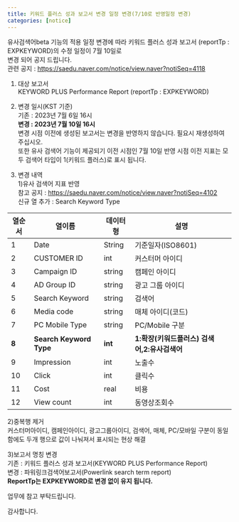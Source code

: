 ```yaml
---
title: 키워드 플러스 성과 보고서 변경 일정 변경(7/10로 반영일정 변경)
categories: [notice]
---
```


유사검색어beta 기능의 적용 일정 변경에 따라 
키워드 플러스 성과 보고서 (reportTp : EXPKEYWORD)의 수정 일정이 7월 10일로 <br>
변경 되어 공지 드립니다. <br>
관련 공지 : https://saedu.naver.com/notice/view.naver?notiSeq=4118

1. 대상 보고서<br>
KEYWORD PLUS Performance Report (reportTp : EXPKEYWORD)<br>

3. 변경 일시(KST 기준)<br>
기존 : 2023년 7월 6일 16시<br>
**변경 : 2023년 7월 10일 16시**<br>
변경 시점 이전에 생성된 보고서는 변경을 반영하지 않습니다. 필요시 재생성하여 주십시오.<BR>
또한 유사 검색어 기능이 제공되기 이전 시점인 7월 10일 반영 시점 이전 지표는 모두 검색어 타입이 1(키워드 플러스)로 표시 됩니다. 
  
4. 변경 내역 <br>
1)유사 검색어 지표 반영 <br>
참고 공지 :  https://saedu.naver.com/notice/view.naver?notiSeq=4102<br>
신규 열 추가 : Search Keyword Type<br>   

  열순서 | 열이름 | 데이터형 | 설명
-- | -- | -- | --
1|Date|String|기준일자(ISO8601)
2|CUSTOMER ID|int|커스터머 아이디 
3|Campaign ID|string|캠페인 아이디
4|AD Group ID|string|광고 그룹 아이디
5|Search Keyword|string|검색어
6|Media code|string|매체 아이디(코드)
7|PC Mobile Type|string|PC/Mobile 구분
**8**|**Search Keyword Type**|**int**|**1:확장(키워드플러스) 검색어,2:유사검색어**
9|Impression|int|노출수
10|Click|int|클릭수
11|Cost|real|비용
12|View count|int|동영상조회수

2)중복행 제거 <br>
  커스터머아이디, 캠페인아이디, 광고그룹아이디, 검색어, 매체, PC/모바일 구분이 동일함에도 두개 행으로 값이 나눠져서 표시되는 현상 해결<br>

3)보고서 명칭 변경<br>
  기존 : 키워드 플러스 성과 보고서(KEYWORD PLUS Performance Report)<br>
  변경 : 파워링크검색어보고서(Powerlink search term report)<br>
 **ReportTp는 EXPKEYWORD로 변경 없이 유지 됩니다.**

업무에 참고 부탁드립니다. <br>

감사합니다.
